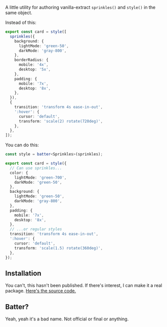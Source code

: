 A little utility for authoring vanilla-extract `sprinkles()` and `style()` in the same object.

Instead of this:

```typescript
export const card = style([
  sprinkles({
    background: {
      lightMode: 'green-50',
      darkMode: 'gray-800',
    },
    borderRadius: {
      mobile: '4x',
      desktop: '5x',
    },
    padding: {
      mobile: '7x',
      desktop: '8x',
    },
  }),
  {
    transition: 'transform 4s ease-in-out',
    ':hover': {
      cursor: 'default',
      transform: 'scale(2) rotate(720deg)',
    },
  },
]);
```

You can do this:

```typescript
const style = batter<Sprinkles>(sprinkles);

export const card = style({
  // Can use sprinkles...
  color: {
    lightMode: 'green-700',
    darkMode: 'green-50',
  },
  background: {
    lightMode: 'green-50',
    darkMode: 'gray-800',
  },
  padding: {
    mobile: '7x',
    desktop: '8x',
  },
  // ...or regular styles
  transition: 'transform 4s ease-in-out',
  ':hover': {
    cursor: 'default',
    transform: 'scale(1.5) rotate(360deg)',
  },
});
```

## Installation

You can't, this hasn't been published. If there's interest, I can make it a real package. [Here's the source code.](https://github.com/roginfarrer/vanilla-extract-sprinkles-batter/blob/main/packages/library/src/strictBatter.ts)

## Batter?

Yeah, yeah it's a bad name. Not official or final or anything.
